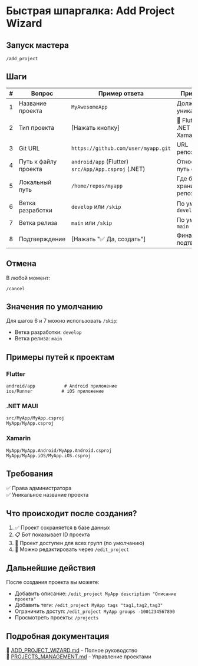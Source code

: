 # Быстрая шпаргалка: Add Project Wizard

## Запуск мастера

```
/add_project
```

## Шаги

| # | Вопрос | Пример ответа | Примечание |
|---|--------|---------------|------------|
| 1 | Название проекта | `MyAwesomeApp` | Должно быть уникальным |
| 2 | Тип проекта | [Нажать кнопку] | 🦋 Flutter / 🔷 .NET MAUI / 🔶 Xamarin |
| 3 | Git URL | `https://github.com/user/myapp.git` | URL репозитория |
| 4 | Путь к файлу проекта | `android/app` (Flutter)<br>`src/App/App.csproj` (.NET) | Относительный путь от корня |
| 5 | Локальный путь | `/home/repos/myapp` | Где будет храниться репозиторий |
| 6 | Ветка разработки | `develop` или `/skip` | По умолчанию: `develop` |
| 7 | Ветка релиза | `main` или `/skip` | По умолчанию: `main` |
| 8 | Подтверждение | [Нажать "✅ Да, создать"] | Финальное подтверждение |

## Отмена

В любой момент:
```
/cancel
```

## Значения по умолчанию

Для шагов 6 и 7 можно использовать `/skip`:
- Ветка разработки: `develop`
- Ветка релиза: `main`

## Примеры путей к проектам

### Flutter
```
android/app           # Android приложение
ios/Runner           # iOS приложение
```

### .NET MAUI
```
src/MyApp/MyApp.csproj
MyApp/MyApp.csproj
```

### Xamarin
```
MyApp/MyApp.Android/MyApp.Android.csproj
MyApp/MyApp.iOS/MyApp.iOS.csproj
```

## Требования

✅ Права администратора  
✅ Уникальное название проекта

## Что происходит после создания?

1. ✅ Проект сохраняется в базе данных
2. 📋 Бот показывает ID проекта
3. 🎉 Проект доступен для всех групп (по умолчанию)
4. 🔧 Можно редактировать через `/edit_project`

## Дальнейшие действия

После создания проекта вы можете:

- Добавить описание: `/edit_project MyApp description "Описание проекта"`
- Добавить теги: `/edit_project MyApp tags "tag1,tag2,tag3"`
- Ограничить доступ: `/edit_project MyApp groups -1001234567890`
- Просмотреть проекты: `/projects`

## Подробная документация

📖 [ADD_PROJECT_WIZARD.md](ADD_PROJECT_WIZARD.md) - Полное руководство  
📖 [PROJECTS_MANAGEMENT.md](PROJECTS_MANAGEMENT.md) - Управление проектами

